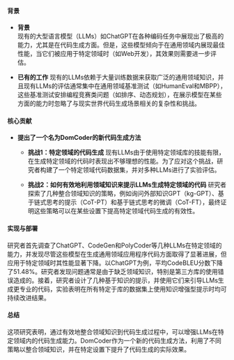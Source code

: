 #### 背景
- **背景**       
    现有的大型语言模型（LLMs）如ChatGPT在各种编码任务中展现出了极高的能力，尤其是在代码生成方面。但是，这些模型倾向于在通用领域内展现最佳性能，当它们被应用于特定领域时（如Web开发），其效果则需要进一步评估。

- **已有的工作**
    现有的LLMs依赖于大量训练数据来获取广泛的通用领域知识，并且现有LLMs的评估通常集中在通用领域基准测试（如HumanEval和MBPP），这些基准测试安排编程竞赛类问题（如排序、动态规划），在展示模型在某些方面的能力时忽略了与现实世界代码生成场景相关的复杂性和挑战。

#### 核心贡献
- **提出了一个名为DomCoder的新代码生成方法**
    - **挑战1：特定领域的代码生成**
        现有LLMs由于使用特定领域库的技能有限，在生成特定领域的代码时表现出不够理想的性能。为了应对这个挑战，研究者构建了一个特定领域代码数据集，并对多种LLMs进行了实验评估。

    - **挑战2：如何有效地利用领域知识来提示LLMs生成特定领域的代码**
        研究者探索了几种整合领域知识的策略，例如询问外部知识GPT（kg-GPT）、基于链式思考的提示（CoT-PT）和基于链式思考的微调（CoT-FT），最终证明这些策略可以在某些设置下提高特定领域代码生成的有效性。

#### 实现与部署
研究者首先调查了ChatGPT、CodeGen和PolyCoder等几种LLMs在特定领域的能力，并发现尽管这些模型在生成通用领域应用程序代码方面取得了显著进展，但应用于特定领域时其性能显著下降。以ChatGPT为例，平均CodeBLEU分数下降了51.48%。研究者发现问题通常是由于缺乏领域知识，特别是第三方库的使用错误造成的。接着，研究者设计了几种基于知识的提示，并使用它们来引导LLMs生成更专业的代码，实验表明在所有特定于库的数据集上使用知识增强型提示时均可持续改进结果。

#### 总结
这项研究表明，通过有效地整合领域知识到代码生成过程中，可以增强LLMs在特定领域内的代码生成能力。DomCoder作为一个新的代码生成方法，利用了不同策略以整合领域知识，并在特定设置下提升了代码生成的实际效果。